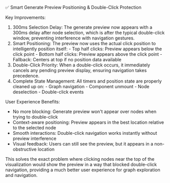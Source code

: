 ✅ Smart Generate Preview Positioning & Double-Click Protection

  Key Improvements:

  1. 300ms Selection Delay: The generate preview now appears with a 300ms delay after node selection, which is after the typical double-click window, preventing
  interference with navigation gestures.
  2. Smart Positioning: The preview now uses the actual click position to intelligently position itself:
    - Top half clicks: Preview appears below the click point
    - Bottom half clicks: Preview appears above the click point
    - Fallback: Centers at top if no position data available
  3. Double-Click Priority: When a double-click occurs, it immediately cancels any pending preview display, ensuring navigation takes precedence.
  4. Complete State Management: All timers and position state are properly cleaned up on:
    - Graph navigation
    - Component unmount
    - Node deselection
    - Double-click events

  User Experience Benefits:

  - No more blocking: Generate preview won't appear over nodes when trying to double-click
  - Context-aware positioning: Preview appears in the best location relative to the selected node
  - Smooth interactions: Double-click navigation works instantly without preview interference
  - Visual feedback: Users can still see the preview, but it appears in a non-obstructive location

  This solves the exact problem where clicking nodes near the top of the visualization would show the preview in a way that blocked double-click navigation,
  providing a much better user experience for graph exploration and navigation.
  